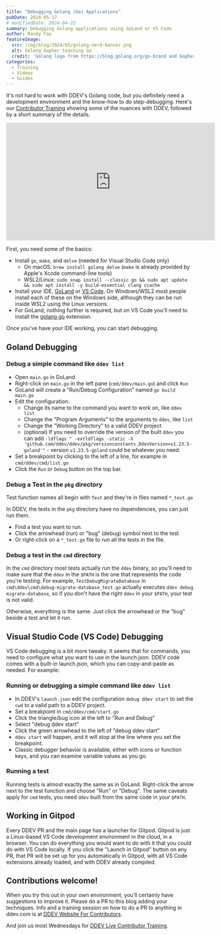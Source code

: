 ```yaml
---
title: "Debugging Golang (Go) Applications"
pubDate: 2024-05-17
# modifiedDate: 2024-04-23
summary: Debugging Golang applications using GoLand or VS Code
author: Randy Fay
featureImage:
  src: /img/blog/2024/05/golang-nerd-banner.png
  alt: Golang Gopher teaching Go
  credit: 'Golang logo from https://blog.golang.org/go-brand and Gopher Nerd by Nats Romanova, https://github.com/GolangUA/gopher-logos/blob/master/README.md'
categories:
  - Training
  - Videos
  - Guides
---
```


It's not hard to work with DDEV's Golang code, but you definitely need a development environment and the know-how to do step-debugging. Here's our [Contributor Training](contributor-training.md) showing some of the nuances with DDEV, followed by a short summary of the details.

<div class="video-container">
<iframe width="560" height="315" src="https://www.youtube.com/embed/E-AEzC1p76E?si=XYP23HYcxgqiJ2_M" title="YouTube video player" frameborder="0" allow="accelerometer; autoplay; clipboard-write; encrypted-media; gyroscope; picture-in-picture; web-share" referrerpolicy="strict-origin-when-cross-origin" allowfullscreen></iframe>
</div>

First, you need some of the basics:

* Install `go`, `make`, and `delve` (needed for Visual Studio Code only)
  * On macOS: `brew install golang delve` (`make` is already provided by Apple's Xcode command-line tools)
  * WSL2/Linux: `sudo snap install --classic go && sudo apt update && sudo apt install -y build-essential clang ccache`
* Install your IDE, [GoLand](https://www.jetbrains.com/go/) or [VS Code](https://code.visualstudio.com/). On Windows/WSL2 most people install each of these on the Windows side, although they can be run inside WSL2 using the Linux versions.
* For GoLand, nothing further is required, but on VS Code you'll need to install the [golang go](https://marketplace.visualstudio.com/items?itemName=golang.go) extension.

Once you've have your IDE working, you can start debugging.

## Goland Debugging

### Debug a simple command like `ddev list`

* Open `main.go` in GoLand
* Right-click on `main.go` in the left pane (`cmd/ddev/main.go`) and click `Run`
* GoLand will create a "Run/Debug Configuration" named `go build main.go`
* Edit the configuration:
  * Change its name to the command you want to work on, like `ddev list`
  * Change the "Program Arguments" to the arguments to `ddev`, like `list`
  * Change the "Working Directory" to a valid DDEV project
  * (optional) If you need to override the version of the built `ddev` you can add `-ldflags " -extldflags -static -X 'github.com/ddev/ddev/pkg/versionconstants.DdevVersion=v1.23.5-goland'"` - version `v1.23.5-goland` could be whatever you need.
* Set a breakpoint by clicking to the left of a line, for example in `cmd/ddev/cmd/list.go`
* Click the `Run` or `Debug` button on the top bar.

### Debug a Test in the `pkg` directory

Test function names all begin with `Test` and they're in files named `*_test.go`

In DDEV, the tests in the `pkg` directory have no dependencies, you can just run them.

* Find a test you want to run.
* Click the arrowhead (run) or "bug" (debug) symbol next to the test
* Or right-click on a `*_test.go` file to run all the tests in the file.

### Debug a test in the `cmd` directory

In the `cmd` directory most tests actually *run* the `ddev` binary, so you'll need to make sure that the `ddev` in the `$PATH` is the one that represents the code you're testing. For example, `TestDebugMigrateDatabase` in `cmd\ddev\cmd\debug-migrate-database_test.go` actually executes `ddev debug migrate-database`, so if you don't have the right `ddev` in your `$PATH`, your test is not valid.

Otherwise, everything is the same. Just click the arrowhead or the "bug" beside a test and let it run.

## Visual Studio Code (VS Code) Debugging

VS Code debugging is a bit more tweaky. It seems that for commands, you need to configure what you want to use in the launch.json. DDEV code comes with a built-in launch.json, which you can copy-and-paste as needed. For example:

### Running or debugging a simple command like `ddev list`

* In DDEV's `launch.json` edit the configuration `debug ddev start` to set the `cwd` to a valid path to a DDEV project.
* Set a breakpoint in `cmd/ddev/cmd/start.go`
* Click the triangle/bug icon at the left to "Run and Debug"
* Select "debug ddev start"
* Click the green arrowhead to the left of "debug ddev start"
* `ddev start` will happen, and it will stop at the line where you set the breakpoint.
* Classic debugger behavior is available, either with icons or function keys, and you can examine variable values as you go.

### Running a test

Running tests is almost exactly the same as in GoLand. Right-click the arrow next to the test function and choose "Run" or "Debug". The same caveats apply for `cmd` tests, you need `ddev` built from the same code in your `$PATH`.

## Working in Gitpod

Every DDEV PR and the main page has a launcher for Gitpod. Gitpod is just a Linux-based VS Code development environment in the cloud, in a browser. You can do everything you would want to do with it that you could do with VS Code locally. If you click the "Launch in Gitpod" button on any PR, that PR will be set up for you automatically in Gitpod, with all VS Code extensions already loaded, and with DDEV already compiled.

## Contributions welcome!

When you try this out in your own environment, you'll certainly have suggestions to improve it. Please do a PR to this blog adding your techniques. Info and a training session on how to do a PR to anything in ddev.com is at [DDEV Website For Contributors](ddev-website-for-contributors.md).

And join us most Wednesdays for [DDEV Live Contributor Training](contributor-training.md).
